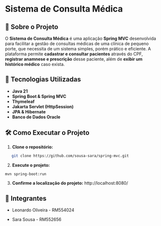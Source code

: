# Sistema de Consulta Médica  

## 📖 Sobre o Projeto  
O **Sistema de Consulta Médica** é uma aplicação **Spring MVC** desenvolvida para facilitar a gestão de consultas médicas de uma clínica de pequeno porte, que necessita de um sistema simples, porém prático e eficiente. A plataforma permite **cadastrar e consultar pacientes** através do CPF, **registrar anamnese e prescrição** desse paciente, além de **exibir um histórico médico** caso exista.  

## 🚀 Tecnologias Utilizadas  
- **Java 21**  
- **Spring Boot & Spring MVC**  
- **Thymeleaf**  
- **Jakarta Servlet (HttpSession)**  
- **JPA & Hibernate**  
- **Banco de Dados Oracle**  

## 🛠️ Como Executar o Projeto  
1. **Clone o repositório:**  
```bash
   git clone https://github.com/sousa-sara/spring-mvc.git
```

2.  **Execute o projeto:**
```bash
mvn spring-boot:run
```
3. **Confirme a localização do projeto:**
http://localhost:8080/

## 👥 Integrantes
- Leonardo Oliveira - RM554024

- Sara Sousa - RM552656



